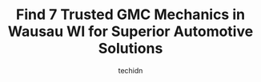 ---
layout: ampstory
image: https://images.unsplash.com/photo-1617814086906-d847a8bc6fca?ixlib=rb-4.0.3&ixid=MnwxMjA3fDB8MHxwaG90by1wYWdlfHx8fGVufDB8fHx8&auto=format&fit=crop&w=640&h=853&q=80
author: techidn
featured: false
description: Experience the excellence of automotive service by visiting the 7 best GMC Mechanic in Wausau WI, USA. With their expertise, attention to detail, and commitment to customer satisfaction, you
title: Find 7 Trusted GMC Mechanics in Wausau WI for Superior Automotive Solutions
cover:
   title: Find 7 Trusted GMC Mechanics in Wausau WI for Superior Automotive Solutions
   subtitle: Rickpate
   background: https://images.unsplash.com/photo-1617814086906-d847a8bc6fca?ixlib=rb-4.0.3&ixid=MnwxMjA3fDB8MHxwaG90by1wYWdlfHx8fGVufDB8fHx8&auto=format&fit=crop&w=640&h=853&q=80

pages: 
 - layout: thirds
   top: <h1>#1 Toyota of Wausau</h1>
   bottom: "<p>I recently purchased my first new Vehicle from Toyota of Wausau. This was all a new experience for me, and their entire team was incredibly helpful in walking me through </p>"
   background: https://www.knot35.com/toplist/wp-content/uploads/2023/06/best-gmc-mechanic-1-in-wausau-wi-1685836718.jpeg
   backgroundblur: true
 - layout: thirds
   top: <h1>#2 Kocourek Chevrolet</h1>
   bottom: "<p>152200 Morning Glory Ln, Wausau, WI 54401, United States</p>"
   background: https://www.knot35.com/toplist/wp-content/uploads/2023/06/best-gmc-mechanic-2-in-wausau-wi-1685836719.jpeg
   cta:
      link: https://www.knot35.com/toplist/find-7-trusted-gmc-mechanics-in-wausau-wi-for-superior-automotive-solutions/
      text: Find 7 Trusted GMC Mechanics in Wausau WI for Superior Automotive Solutions
 - layout: thirds
   top: <h1>#3 Menke Buick GMC Mazda</h1>
   bottom: "<p>404 Grand Ave, Schofield, WI 54476, United States</p>"
   background: https://www.knot35.com/toplist/wp-content/uploads/2023/06/best-gmc-mechanic-3-in-wausau-wi-1685836719.jpeg
   cta:
      link: https://www.knot35.com/toplist/find-7-trusted-gmc-mechanics-in-wausau-wi-for-superior-automotive-solutions/
      text: Find 7 Trusted GMC Mechanics in Wausau WI for Superior Automotive Solutions
 - layout: thirds
   top: <h1>#4 Kocourek Nissan</h1>
   bottom: "<p>2700 N 20th Ave, Wausau, WI 54401, United States</p>"
   background: https://images.unsplash.com/photo-1632260260864-caf7fde5ec36?ixlib=rb-4.0.3&ixid=MnwxMjA3fDB8MHxwaG90by1wYWdlfHx8fGVufDB8fHx8&auto=format&fit=crop&w=640&h=853&q=80
   cta:
      link: https://www.knot35.com/toplist/find-7-trusted-gmc-mechanics-in-wausau-wi-for-superior-automotive-solutions/
      text: Find 7 Trusted GMC Mechanics in Wausau WI for Superior Automotive Solutions
 - layout: thirds
   top: <h1>#5 Brickners of Wausau</h1>
   bottom: "<p>2525 Grand Ave, Wausau, WI 54403, United States</p>"
   background: https://images.unsplash.com/photo-1484589065579-248aad0d8b13?ixlib=rb-4.0.3&ixid=MnwxMjA3fDB8MHxwaG90by1wYWdlfHx8fGVufDB8fHx8&auto=format&fit=crop&w=640&h=853&q=80
   cta:
      link: https://www.knot35.com/toplist/find-7-trusted-gmc-mechanics-in-wausau-wi-for-superior-automotive-solutions/
      text: Find 7 Trusted GMC Mechanics in Wausau WI for Superior Automotive Solutions
 - layout: thirds
   top: <h1>#6 Stolzes Wausau Tire and Auto</h1>
   bottom: "<p>201 Central Bridge St, Wausau, WI 54401, United States</p>"
   background: https://images.unsplash.com/photo-1541356665065-22676f35dd40?ixlib=rb-4.0.3&ixid=MnwxMjA3fDB8MHxwaG90by1wYWdlfHx8fGVufDB8fHx8&auto=format&fit=crop&w=640&h=853&q=80
   cta:
      link: https://www.knot35.com/toplist/find-7-trusted-gmc-mechanics-in-wausau-wi-for-superior-automotive-solutions/
      text: Find 7 Trusted GMC Mechanics in Wausau WI for Superior Automotive Solutions
 - layout: thirds
   top: <h1>#7 CW Auto Clinic</h1>
   bottom: "<p>606 S 3rd Ave, Wausau, WI 54401, United States</p>"
   background: https://images.unsplash.com/photo-1489694553447-4c9339da310d?ixlib=rb-4.0.3&ixid=MnwxMjA3fDB8MHxwaG90by1wYWdlfHx8fGVufDB8fHx8&auto=format&fit=crop&w=640&h=853&q=80
   cta:
      link: https://www.knot35.com/toplist/find-7-trusted-gmc-mechanics-in-wausau-wi-for-superior-automotive-solutions/
      text: Find 7 Trusted GMC Mechanics in Wausau WI for Superior Automotive Solutions
 - layout: thirds
   middle: Continue reading...
   background: https://images.unsplash.com/photo-1534312527009-56c7016453e6?ixlib=rb-4.0.3&ixid=MnwxMjA3fDB8MHxwaG90by1wYWdlfHx8fGVufDB8fHx8&auto=format&fit=crop&w=640&h=853&q=80
   cta:
      link: https://www.knot35.com/toplist/find-7-trusted-gmc-mechanics-in-wausau-wi-for-superior-automotive-solutions/
      text: Find 7 Trusted GMC Mechanics in Wausau WI for Superior Automotive Solutions
      
---
